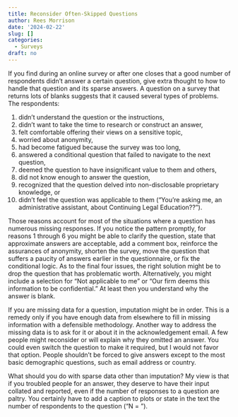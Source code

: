 ```yaml
---
title: Reconsider Often-Skipped Questions
author: Rees Morrison
date: '2024-02-22'
slug: []
categories:
  - Surveys
draft: no
---
```


If you find during an online survey or after one closes that a good number of respondents didn’t answer a certain question, give extra thought to how to handle that question and its sparse answers.   A question on a survey that returns lots of blanks suggests that it caused several types of problems.  The respondents:  

1.	didn’t understand the question or the instructions, 
2.	didn’t want to take the time to research or construct an answer, 
3.	felt comfortable offering their views on a sensitive topic, 
4.	worried about anonymity, 
5.	had become fatigued because the survey was too long, 
6.	answered a conditional question that failed to navigate to the next question, 
7.	deemed the question to have insignificant value to them and others,
8.	did not know enough to answer the question,
9.	recognized that the question delved into non-disclosable proprietary knowledge, or
10.	didn’t feel the question was applicable to them (“You’re asking me, an administrative assistant, about Continuing Legal Education??”).

Those reasons account for most of the situations where a question has numerous missing responses.  If you notice the pattern promptly, for reasons 1 through 6 you might be able to clarify the question, state that approximate answers are acceptable, add a comment box, reinforce the assurances of anonymity, shorten the survey, move the question that suffers a paucity of answers earlier in the questionnaire, or fix the conditional logic.  As to the final four issues, the right solution might be to drop the question that has problematic worth.  Alternatively, you might include a selection for “Not applicable to me” or “Our firm deems this information to be confidential.”  At least then you understand why the answer is blank.  

If you are missing data for a question, imputation might be in order.  This is a remedy only if you have enough data from elsewhere to fill in missing information with a defensible methodology.  Another way to address the missing data is to ask for it or about it in the acknowledgement email.   A few people might reconsider or will explain why they omitted an answer.  You could even switch the question to make it required, but I would not favor that option.  People shouldn’t be forced to give answers except to the most basic demographic questions, such as email address or country.

What should you do with sparse data other than imputation?  My view is that if you troubled people for an answer, they deserve to have their input collated and reported, even if the number of responses to a question are paltry.  You certainly have to add a caption to plots or state in the text the number of respondents to the question (“N =  ”).

<!-- End of post -->

